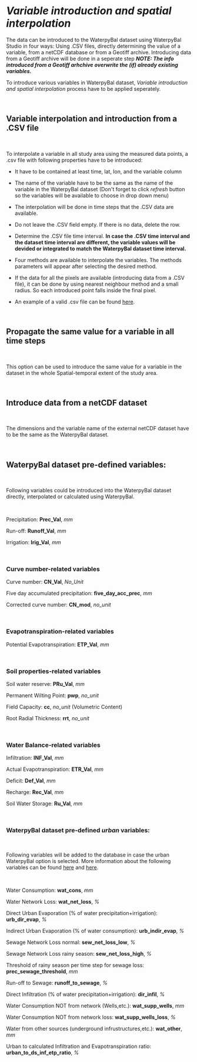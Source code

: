 # ***Variable introduction and spatial interpolation***

The data can be introduced to the WaterpyBal dataset using WaterpyBal Studio in four ways: Using .CSV files, directly determining the value of a variable, from a netCDF database or from a Geotiff archive. Introducing data from a Geotiff archive will be done in a seperate step ***NOTE: The info introduced from a Geotiff arhchive overwrite the (if) already existing variables.***

To introduce various variables in WaterpyBal dataset, *Variable introduction and spatial interpolation* process have to be applied seperately. 

&nbsp;

## Variable interpolation and introduction from a .CSV file

&nbsp;


To interpolate a variable in all study area using the measured data points, a .csv file with following properties have to be introduced:

- It have to be contained at least time, lat, lon, and the variable column
- The name of the variable have to be the same as the name of the variable in the WaterpyBal dataset (Don't forget to click *refresh* button so the variables will be available to choose in drop down menu)
- The interpolation will be done in time steps that the .CSV data are available.
- Do not leave the .CSV field empty. If there is no data, delete the row.
- Determine the .CSV file time interval. **In case the .CSV time interval and the dataset time interval are different, the variable values will be devided or integrated to match the WaterpyBal dataset time interval.**
- Four methods are available to interpolate the variables. The methods parameters will appear after selecting the desired method.
- If the data for all the pixels are available (introducing data from a .CSV file), it can be done by using nearest neighbour method and a small radius. So each introduced point falls inside the final pixel.

- An example of a valid .csv file can be found [here](https://github.com/IDAEA-EVS).

&nbsp;

## Propagate the same value for a variable in all time steps

&nbsp;

This option can be used to introduce the same value for a variable in the dataset in the whole Spatial-temporal extent of the study area.

&nbsp;

## Introduce data from a netCDF dataset

&nbsp;

The dimensions and the variable name of the external netCDF dataset have to be the same as the WaterpyBal dataset.

&nbsp;

## **WaterpyBal dataset pre-defined variables:**

&nbsp;

Following variables could be introduced into the WaterpyBal dataset directly, interpolated or calculated using WaterpyBal.

&nbsp;

Precipitation: **Prec_Val**, *mm*

Run-off: **Runoff_Val**, *mm*

Irrigation: **Irig_Val**, *mm*

&nbsp;

### **Curve number-related variables**

Curve number: **CN_Val**, *No_Unit*

Five day accumulated precipitation: **five_day_acc_prec**, *mm*

Corrected curve number: **CN_mod**, *no_unit*

&nbsp;

### **Evapotranspiration-related variables**

Potential Evapotranspiration: **ETP_Val**, *mm*


&nbsp;

### **Soil properties-related variables**

Soil water reserve: **PRu_Val**, *mm*

Permanent Wilting Point: **pwp**, *no_unit*

Field Capacity: **cc**, *no_unit* (Volumetric Content)

Root Radial Thickness: **rrt**, *no_unit*

&nbsp;

### **Water Balance-related variables**

Infiltration: **INF_Val**, *mm*

Actual Evapotranspiration: **ETR_Val**, *mm*

Deficit: **Def_Val**, *mm*

Recharge: **Rec_Val**, *mm*

Soil Water Storage: **Ru_Val**, *mm*

&nbsp;


### **WaterpyBal dataset pre-defined *urban* variables:**

&nbsp;

Following variables will be added to the database in case the urban WaterpyBal option is selected. More information about the following variables can be found [here]() and [here]().

&nbsp;

Water Consumption: **wat_cons**, *mm*

Water Network Loss: **wat_net_loss**, *%*

Direct Urban Evaporation (% of water precipitation+irrigation): **urb_dir_evap**, *%*

Indirect Urban Evaporation (% of water consumption): **urb_indir_evap**, *%*

Sewage Network Loss normal: **sew_net_loss_low**, *%*

Sewage Network Loss rainy season: **sew_net_loss_high**, *%*

Threshold of rainy season per time step for sewage loss: **prec_sewage_threshold**, *mm*

Run-off to Sewage: **runoff_to_sewage**, *%*

Direct Infiltration (% of water precipitation+irrigation): **dir_infil**, *%*

Water Consumption NOT from network (Wells,etc.): **wat_supp_wells**, *mm*

Water Consumption NOT from network loss: **wat_supp_wells_loss**, *%*

Water from other sources (underground infrustructures,etc.): **wat_other**, *mm*

Urban to calculated Infiltration and Evapotranspiration ratio: **urban_to_ds_inf_etp_ratio**, *%*

